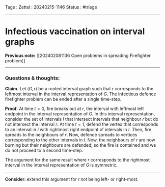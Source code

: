 Tags :
Zettel :  20240215-1146
Status : #triage 

-----

# Infectious vaccination on interval graphs

**Previous note:** [[202402081136 Open problems in spreading Firefighter problem]]

-----

### Questions & thoughts:

**Claim.** Let $(G, r)$ be a rooted interval graph such that $r$ corresponds to the leftmost interval in the interval representation of $G$. The infectious defence firefighter problem can be ended after a single time-step.

**Proof.** At time $t=0$, fire breaks out at $r$, the interval with leftmost left endpoint in the interval representation of $G$. In this interval representation, consider the set of intervals $I$ that intersect intervals that neighbour $r$ but do not intersect the interval $r$. At time $t=1$, defend the vertex that corresponds to an interval in $I$ with rightmost right endpoint of intervals in $I$. Then, fire spreads to the neighbours of $r$. Now, defence spreads to vertices corresponding to the other intervals in $I$. Now, the neighbours of $r$ are now burning but their neighbours are defended, so the fire is contained and we do not proceed to a second time-step.

The argument for the same result where $r$ corresponds to the rightmost interval in the interval representation of $G$ is symmetric. 



-----
 
**Consider:** extend this argument for $r$ not being left- or right-most.